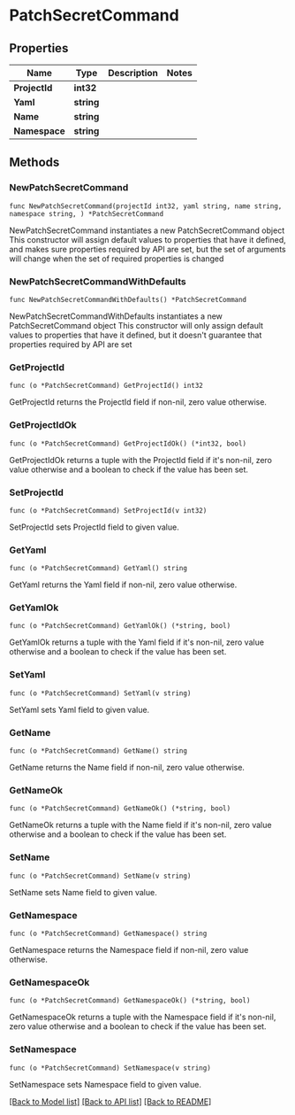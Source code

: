 # PatchSecretCommand

## Properties

Name | Type | Description | Notes
------------ | ------------- | ------------- | -------------
**ProjectId** | **int32** |  | 
**Yaml** | **string** |  | 
**Name** | **string** |  | 
**Namespace** | **string** |  | 

## Methods

### NewPatchSecretCommand

`func NewPatchSecretCommand(projectId int32, yaml string, name string, namespace string, ) *PatchSecretCommand`

NewPatchSecretCommand instantiates a new PatchSecretCommand object
This constructor will assign default values to properties that have it defined,
and makes sure properties required by API are set, but the set of arguments
will change when the set of required properties is changed

### NewPatchSecretCommandWithDefaults

`func NewPatchSecretCommandWithDefaults() *PatchSecretCommand`

NewPatchSecretCommandWithDefaults instantiates a new PatchSecretCommand object
This constructor will only assign default values to properties that have it defined,
but it doesn't guarantee that properties required by API are set

### GetProjectId

`func (o *PatchSecretCommand) GetProjectId() int32`

GetProjectId returns the ProjectId field if non-nil, zero value otherwise.

### GetProjectIdOk

`func (o *PatchSecretCommand) GetProjectIdOk() (*int32, bool)`

GetProjectIdOk returns a tuple with the ProjectId field if it's non-nil, zero value otherwise
and a boolean to check if the value has been set.

### SetProjectId

`func (o *PatchSecretCommand) SetProjectId(v int32)`

SetProjectId sets ProjectId field to given value.


### GetYaml

`func (o *PatchSecretCommand) GetYaml() string`

GetYaml returns the Yaml field if non-nil, zero value otherwise.

### GetYamlOk

`func (o *PatchSecretCommand) GetYamlOk() (*string, bool)`

GetYamlOk returns a tuple with the Yaml field if it's non-nil, zero value otherwise
and a boolean to check if the value has been set.

### SetYaml

`func (o *PatchSecretCommand) SetYaml(v string)`

SetYaml sets Yaml field to given value.


### GetName

`func (o *PatchSecretCommand) GetName() string`

GetName returns the Name field if non-nil, zero value otherwise.

### GetNameOk

`func (o *PatchSecretCommand) GetNameOk() (*string, bool)`

GetNameOk returns a tuple with the Name field if it's non-nil, zero value otherwise
and a boolean to check if the value has been set.

### SetName

`func (o *PatchSecretCommand) SetName(v string)`

SetName sets Name field to given value.


### GetNamespace

`func (o *PatchSecretCommand) GetNamespace() string`

GetNamespace returns the Namespace field if non-nil, zero value otherwise.

### GetNamespaceOk

`func (o *PatchSecretCommand) GetNamespaceOk() (*string, bool)`

GetNamespaceOk returns a tuple with the Namespace field if it's non-nil, zero value otherwise
and a boolean to check if the value has been set.

### SetNamespace

`func (o *PatchSecretCommand) SetNamespace(v string)`

SetNamespace sets Namespace field to given value.



[[Back to Model list]](../README.md#documentation-for-models) [[Back to API list]](../README.md#documentation-for-api-endpoints) [[Back to README]](../README.md)


